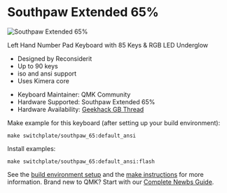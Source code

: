 # Southpaw Extended 65%

![Southpaw Extended 65%](https://i.imgur.com/9HSWmml.jpg)

Left Hand Number Pad Keyboard with 85 Keys & RGB LED Underglow
- Designed by Reconsiderit
- Up to 90 keys
- iso and ansi support
- Uses Kimera core

* Keyboard Maintainer: QMK Community
* Hardware Supported: Southpaw Extended 65%
* Hardware Availability: [Geekhack GB Thread](https://geekhack.org/index.php?topic=92344.0)

Make example for this keyboard (after setting up your build environment):

    make switchplate/southpaw_65:default_ansi

Install examples:

    make switchplate/southpaw_65:default_ansi:flash

See the [build environment setup](https://docs.qmk.fm/#/getting_started_build_tools) and the [make instructions](https://docs.qmk.fm/#/getting_started_make_guide) for more information. Brand new to QMK? Start with our [Complete Newbs Guide](https://docs.qmk.fm/#/newbs).
